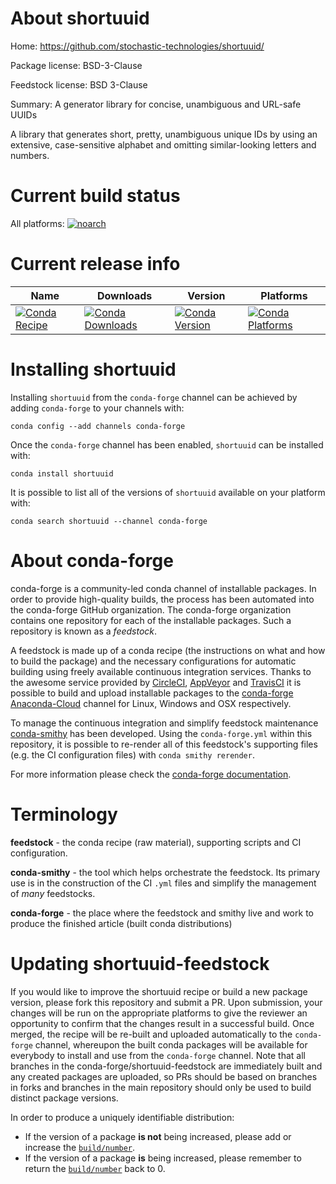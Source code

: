 About shortuuid
===============

Home: https://github.com/stochastic-technologies/shortuuid/

Package license: BSD-3-Clause

Feedstock license: BSD 3-Clause

Summary: A generator library for concise, unambiguous and URL-safe UUIDs

A library that generates short, pretty, unambiguous unique IDs by using an
extensive, case-sensitive alphabet and omitting similar-looking letters and
numbers.


Current build status
====================

All platforms:
[![noarch](https://img.shields.io/circleci/project/github/conda-forge/shortuuid-feedstock/master.svg?label=noarch)](https://circleci.com/gh/conda-forge/shortuuid-feedstock)

Current release info
====================

| Name | Downloads | Version | Platforms |
| --- | --- | --- | --- |
| [![Conda Recipe](https://img.shields.io/badge/recipe-shortuuid-green.svg)](https://anaconda.org/conda-forge/shortuuid) | [![Conda Downloads](https://img.shields.io/conda/dn/conda-forge/shortuuid.svg)](https://anaconda.org/conda-forge/shortuuid) | [![Conda Version](https://img.shields.io/conda/vn/conda-forge/shortuuid.svg)](https://anaconda.org/conda-forge/shortuuid) | [![Conda Platforms](https://img.shields.io/conda/pn/conda-forge/shortuuid.svg)](https://anaconda.org/conda-forge/shortuuid) |

Installing shortuuid
====================

Installing `shortuuid` from the `conda-forge` channel can be achieved by adding `conda-forge` to your channels with:

```
conda config --add channels conda-forge
```

Once the `conda-forge` channel has been enabled, `shortuuid` can be installed with:

```
conda install shortuuid
```

It is possible to list all of the versions of `shortuuid` available on your platform with:

```
conda search shortuuid --channel conda-forge
```


About conda-forge
=================

conda-forge is a community-led conda channel of installable packages.
In order to provide high-quality builds, the process has been automated into the
conda-forge GitHub organization. The conda-forge organization contains one repository
for each of the installable packages. Such a repository is known as a *feedstock*.

A feedstock is made up of a conda recipe (the instructions on what and how to build
the package) and the necessary configurations for automatic building using freely
available continuous integration services. Thanks to the awesome service provided by
[CircleCI](https://circleci.com/), [AppVeyor](https://www.appveyor.com/)
and [TravisCI](https://travis-ci.org/) it is possible to build and upload installable
packages to the [conda-forge](https://anaconda.org/conda-forge)
[Anaconda-Cloud](https://anaconda.org/) channel for Linux, Windows and OSX respectively.

To manage the continuous integration and simplify feedstock maintenance
[conda-smithy](https://github.com/conda-forge/conda-smithy) has been developed.
Using the ``conda-forge.yml`` within this repository, it is possible to re-render all of
this feedstock's supporting files (e.g. the CI configuration files) with ``conda smithy rerender``.

For more information please check the [conda-forge documentation](https://conda-forge.org/docs/).

Terminology
===========

**feedstock** - the conda recipe (raw material), supporting scripts and CI configuration.

**conda-smithy** - the tool which helps orchestrate the feedstock.
                   Its primary use is in the construction of the CI ``.yml`` files
                   and simplify the management of *many* feedstocks.

**conda-forge** - the place where the feedstock and smithy live and work to
                  produce the finished article (built conda distributions)


Updating shortuuid-feedstock
============================

If you would like to improve the shortuuid recipe or build a new
package version, please fork this repository and submit a PR. Upon submission,
your changes will be run on the appropriate platforms to give the reviewer an
opportunity to confirm that the changes result in a successful build. Once
merged, the recipe will be re-built and uploaded automatically to the
`conda-forge` channel, whereupon the built conda packages will be available for
everybody to install and use from the `conda-forge` channel.
Note that all branches in the conda-forge/shortuuid-feedstock are
immediately built and any created packages are uploaded, so PRs should be based
on branches in forks and branches in the main repository should only be used to
build distinct package versions.

In order to produce a uniquely identifiable distribution:
 * If the version of a package **is not** being increased, please add or increase
   the [``build/number``](https://conda.io/docs/user-guide/tasks/build-packages/define-metadata.html#build-number-and-string).
 * If the version of a package **is** being increased, please remember to return
   the [``build/number``](https://conda.io/docs/user-guide/tasks/build-packages/define-metadata.html#build-number-and-string)
   back to 0.
